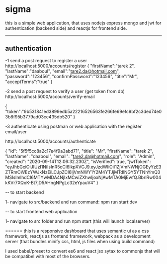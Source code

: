 # sigma

this is a simple web application, that uses nodejs express mongo and jwt for authentication (backend side) and reactjs for frontend side.

---

## authentication

-1 send a post request to register a user
http://localhost:5000/accounts/register
{
"firstName":"tarek 2",
"lastName":"daaboul",
"email":"tare2.da@hotmail.com",
"password":"123456",
"confirmPassword":"123456",
"title":"Mr",
"acceptTerms":"true"
}

-2 send a post request to verify a user
(get token from db)
http://localhost:5000/accounts/verify-email

{
"token":"9b531841ed3899edb5a22216526563fe266fe69efc9bf2c3ded74e03b8f95b3779ad03cc435db520"
}

-3 authenticate using postman or web application with the register email/user

http://localhost:5000/accounts/authenticate

{
"id": "5f5f5cc8a2c17e4f9a3abd71",
"title": "Mr",
"firstName": "tarek 2",
"lastName": "daaboul",
"email": "tare2.da@hotmail.com",
"role": "Admin",
"created": "2020-09-14T12:06:32.230Z",
"isVerified": true,
"jwtToken": "eyJhbGciOiJIUzI1NiIsInR5cCI6IkpXVCJ9.eyJzdWIiOiI1ZjVmNWNjOGEyYzE3ZTRmOWEzYWJkNzEiLCJpZCI6IjVmNWY1Y2M4YTJjMTdlNGY5YTNhYmQ3MSIsImlhdCI6MTYwMDA4NjIxMCwiZXhwIjoxNjAwMTA0MjEwfQ.BbrlRw004kKVr7XQoK-Bt7jD5AHngNPgLc32eYpauV4"
}

-- to start backend

1- navigate to src/backend and run command: npm run start:dev

-- to start frontend web application

1- navigate to src folder and run npm start (this will launch localserver)

======
this is a responsive dashboard that uses semantic ui as a css framework, reactjs as frontend framework, webpack as a development server (that bundles minify css, html, js files when using build command)

I used babel/preset to convert es6 and react jsx sytax to commonjs that will be compatibel with most of the browsers.
